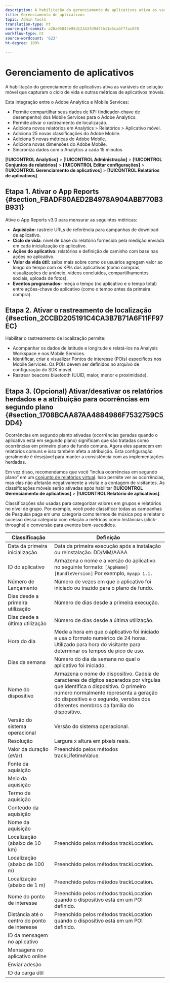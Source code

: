 ```yaml
---
description: A habilitação do gerenciamento de aplicativos ativa as variáveis de solução móvel que capturam o ciclo de vida e outras métricas de aplicativos móveis.
title: Gerenciamento de aplicativos
topic: Admin tools
translation-type: ht
source-git-commit: a28a05047e95d12343fd94f7b11e5cabf7fac070
workflow-type: ht
source-wordcount: '623'
ht-degree: 100%

---
```



# Gerenciamento de aplicativos

A habilitação do gerenciamento de aplicativos ativa as variáveis de solução móvel que capturam o ciclo de vida e outras métricas de aplicativos móveis.

Esta integração entre o Adobe Analytics e Mobile Services:

* Permite compartilhar seus dados de KPI (Indicador-chave de desempenho) dos Mobile Services para o Adobe Analytics.
* Permite ativar o rastreamento de localização.
* Adiciona novos relatórios em Analytics > Relatórios > Aplicativo móvel.
* Adiciona 25 novas classificações do Adobe Mobile.
* Adiciona 5 novas métricas do Adobe Mobile.
* Adiciona novas dimensões do Adobe Mobile.
* Sincroniza dados com o Analytics a cada 15 minutos

**[!UICONTROL Analytics]** > **[!UICONTROL Administração]** > **[!UICONTROL Conjuntos de relatórios]** > **[!UICONTROL Editar configurações]** > **[!UICONTROL Gerenciamento de aplicativos]** > **[!UICONTROL Relatórios de aplicativos]**.

## Etapa 1. Ativar o App Reports {#section_FBADF80AED2B4978A904ABB770B3B931}

Ative o App Reports v3.0 para mensurar as seguintes métricas:

* **Aquisição:** rastreie URLs de referência para campanhas de download de aplicativo.
* **Ciclo de vida**: nível de base do relatório fornecido pela medição enviada em cada inicialização de aplicativo.
* **Ações do aplicativo:** relatórios e definição de caminho com base nas ações no aplicativo.
* **Valor da vida útil:** saiba mais sobre como os usuários agregam valor ao longo do tempo com os KPIs dos aplicativos (como compras, visualizações de anúncio, vídeos concluídos, compartilhamentos sociais, uploads de fotos).
* **Eventos programados**- meça o tempo (no aplicativo e o tempo total) entre ações-chave do aplicativo (como o tempo antes da primeira compra).

## Etapa 2. Ativar o rastreamento de localização {#section_2CCBD205191C4CA3B7B71A6F11FF97EC}

Habilitar o rastreamento de localização permite:

* Acompanhar os dados de latitude e longitude e relatá-los na Analysis Workspace e nos Mobile Services.
* Identificar, criar e visualizar Pontos de interesse (POIs) específicos nos Mobile Services. Os POIs devem ser definidos no arquivo de configuração do SDK móvel.
* Rastrear beacons bluetooth (UUID, maior, menor e proximidade).

## Etapa 3. (Opcional) Ativar/desativar os relatórios herdados e a atribuição para ocorrências em segundo plano {#section_1708BCAA87AA4884986F7532759C5DD4}

Ocorrências em segundo planto ativadas (ocorrências geradas quando o aplicativo está em segundo plano) significam que são tratadas como ocorrências em primeiro plano de fundo comuns. Agora eles aparecem em relatórios comuns e isso também afeta a atribuição. Esta configuração geralmente é desejável para manter a consistência com as implementações herdadas.

Em vez disso, recomendamos que você “inclua ocorrências em segundo plano” em um [conjunto de relatórios virtual](/help/components/vrs/vrs-about.md). Isso permite ver as ocorrências, mas elas não afetarão negativamente a visita e a contagem de visitantes.
As classificações móveis serão ativadas após habilitar **[!UICONTROL Gerenciamento de aplicativos]** > **[!UICONTROL Relatório de aplicativos]**.

Classificações são usadas para categorizar valores em grupos e relatórios no nível de grupo. Por exemplo, você pode classificar todas as campanhas de Pesquisa paga em uma categoria como termos de música pop e relatar o sucesso dessa categoria com relação a métricas como Instâncias (click-throughs) e conversão para eventos bem-sucedidos.

| Classificação | Definição |
|--- |--- |
| Data da primeira inicialização | Data da primeira execução após a instalação ou reinstalação.   DD/MM/AAAA |
| ID do aplicativo | Armazena o nome e a versão do aplicativo no seguinte formato:   `[AppName] [BundleVersion]`  Por exemplo, `myapp 1.1.` |
| Número de Lançamento | Número de vezes em que o aplicativo foi iniciado ou trazido para o plano de fundo. |
| Dias desde a primeira utilização | Número de dias desde a primeira execução. |
| Dias desde a última utilização | Número de dias desde a última utilização. |
| Hora do dia | Mede a hora em que o aplicativo foi iniciado e usa o formato numérico de 24 horas. Utilizado para hora do visitante para determinar os tempos de pico de uso. |
| Dias da semana | Número do dia da semana no qual o aplicativo foi iniciado. |
| Nome do dispositivo | Armazena o nome do dispositivo.  Cadeia de caracteres de dígitos separados por vírgulas que identifica o dispositivo. O primeiro número normalmente representa a geração do dispositivo e o segundo, versões dos diferentes membros da família do dispositivo. |
| Versão do sistema operacional | Versão do sistema operacional. |
| Resolução | Largura x altura em pixels reais. |
| Valor da duração (eVar) | Preenchido pelos métodos trackLifetimeValue. |
| Fonte da aquisição |  |
| Meio da aquisição |  |
| Termo de aquisição |  |
| Conteúdo da aquisição |  |
| Nome da aquisição |  |
| Localização (abaixo de 10 km) | Preenchido pelos métodos trackLocation. |
| Localização (abaixo de 100 m) | Preenchido pelos métodos trackLocation. |
| Localização (abaixo de 1 m) | Preenchido pelos métodos trackLocation. |
| Nome do ponto de interesse | Preenchido pelos métodos trackLocation quando o dispositivo está em um POI definido. |
| Distância até o centro do ponto de interesse | Preenchido pelos métodos trackLocation quando o dispositivo está em um POI definido. |
| ID da mensagem no aplicativo |  |
| Mensagens no aplicativo online |  |
| Enviar adesão |  |
| ID da carga útil |  |

